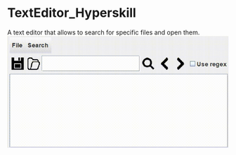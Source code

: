 # TextEditor_Hyperskill
A text editor that allows to search for specific files and open them.
![](demonstration.gif)
